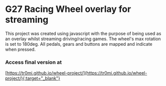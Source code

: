 # G27 Racing Wheel overlay for streaming

This project was created using javascript with the purpose of being used as an overlay whilst streaming driving/racing games. The wheel's max rotation is set to 180deg. All pedals, gears and buttons are mapped and indicate when pressed.

### Access final version at
[https://tr0mi.github.io/wheel-project/](https://tr0mi.github.io/wheel-project/){:target="_blank"}




